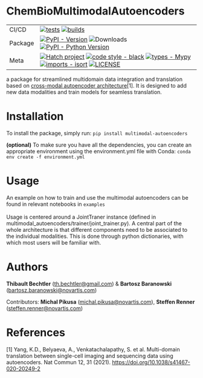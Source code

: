 # ChemBioMultimodalAutoencoders
 

<div>

 |||
| --- | --- |
| CI/CD | [![tests](https://github.com/Novartis/ChemBioMultimodalAutoencoders/actions/workflows/python-package-test.yml/badge.svg?branch=main)](https://github.com/Novartis/ChemBioMultimodalAutoencoders/actions/workflows/python-package-test.yml) [![builds](https://github.com/Novartis/ChemBioMultimodalAutoencoders/actions/workflows/build-and-publish.yml/badge.svg)](https://github.com/Novartis/ChemBioMultimodalAutoencoders/actions/workflows/build-and-publish.yml) |
| Package | [![PyPI - Version](https://img.shields.io/pypi/v/multimodal-autoencoders.svg?logo=pypi&label=PyPI&logoColor=gold)](https://pypi.org/project/multimodal-autoencoders/) ![Downloads](https://static.pepy.tech/badge/multimodal-autoencoders)[![PyPI - Python Version](https://img.shields.io/pypi/pyversions/multimodal-autoencoders.svg?logo=python&label=Python&logoColor=gold)](https://pypi.org/project/multimodal-autoencoders/) |
| Meta | [![Hatch project](https://img.shields.io/badge/%F0%9F%A5%9A-Hatch-4051b5.svg)](https://github.com/pypa/hatch) [![code style - black](https://img.shields.io/badge/code%20style-black-000000.svg)](https://github.com/psf/black) [![types - Mypy](https://img.shields.io/badge/types-Mypy-blue.svg)](https://github.com/python/mypy) [![imports - isort](https://img.shields.io/badge/imports-isort-ef8336.svg)](https://github.com/pycqa/isort) [![LICENSE](https://img.shields.io/badge/License-MIT-blue.svg)]()

 

</div>

a package for streamlined multidomain data integration and translation based on [cross-modal autoencoder architecture](https://github.com/uhlerlab/cross-modal-autoencoders)[1]. It is designed to add new data modalities and train models for seamless translation. 

# Installation
To install the package, simply run:
```pip install multimodal-autoencoders```

**(optional)**
To make sure you have all the dependencies, you can create an appropriate environment using the environment.yml file with Conda:
```conda env create -f environment.yml```

# Usage
An example on how to train and use the multimodal autoencoders can be found in relevant notebooks in `examples` <br>
<br>
Usage is centered around a JointTraner instance (defined in multimodal_autoencoders/trainer/joint_trainer.py). A central part of the whole architecture is that different components need to be associated to the individual modalities. This is done through python dictionaries, with which most users will be familiar with.<br>

# Authors
**Thibault Bechtler** (th.bechtler@gmail.com) & **Bartosz Baranowski** (bartosz.baranowski@novartis.com)

Contributors:
**Michal Pikusa** (michal.pikusa@novartis.com), **Steffen Renner** (steffen.renner@novartis.com)

# References
[1] Yang, K.D., Belyaeva, A., Venkatachalapathy, S. et al. Multi-domain translation between single-cell imaging and sequencing data using autoencoders. Nat Commun 12, 31 (2021). https://doi.org/10.1038/s41467-020-20249-2

